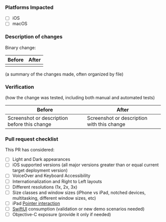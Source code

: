 ### Platforms Impacted
- [ ] iOS
- [ ] macOS

### Description of changes

Binary change:
<!---
Please fill in the below table using the size of the Demo app, as found in Finder, from 
the latest state of the branch you are merging in to and the latest state of your changes.
In order to get an accurate measurement for iOS, please build the Demo app using the
Demo.Release scheme for "Any iOS Device (arm64)"
--->
| Before | After |
|--------|-------|
|        |       |

(a summary of the changes made, often organized by file)

### Verification

(how the change was tested, including both manual and automated tests)

| Before                                       | After                                      |
|----------------------------------------------|--------------------------------------------|
| Screenshot or description before this change | Screenshot or description with this change |

### Pull request checklist

This PR has considered:
- [ ] Light and Dark appearances
- [ ] iOS supported versions (all major versions greater than or equal current target deployment version)
- [ ] VoiceOver and Keyboard Accessibility
- [ ] Internationalization and Right to Left layouts
- [ ] Different resolutions (1x, 2x, 3x)
- [ ] Size classes and window sizes (iPhone vs iPad, notched devices, multitasking, different window sizes, etc)
- [ ] iPad [Pointer interaction](https://developer.apple.com/documentation/uikit/pointer_interactions)
- [ ] [SwiftUI](https://developer.apple.com/tutorials/swiftui) consumption (validation or new demo scenarios needed)
- [ ] Objective-C exposure (provide it only if needed)
